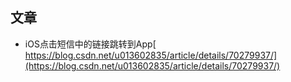 ## 文章

* iOS点击短信中的链接跳转到App[ https://blog.csdn.net/u013602835/article/details/70279937/](https://blog.csdn.net/u013602835/article/details/70279937/)



